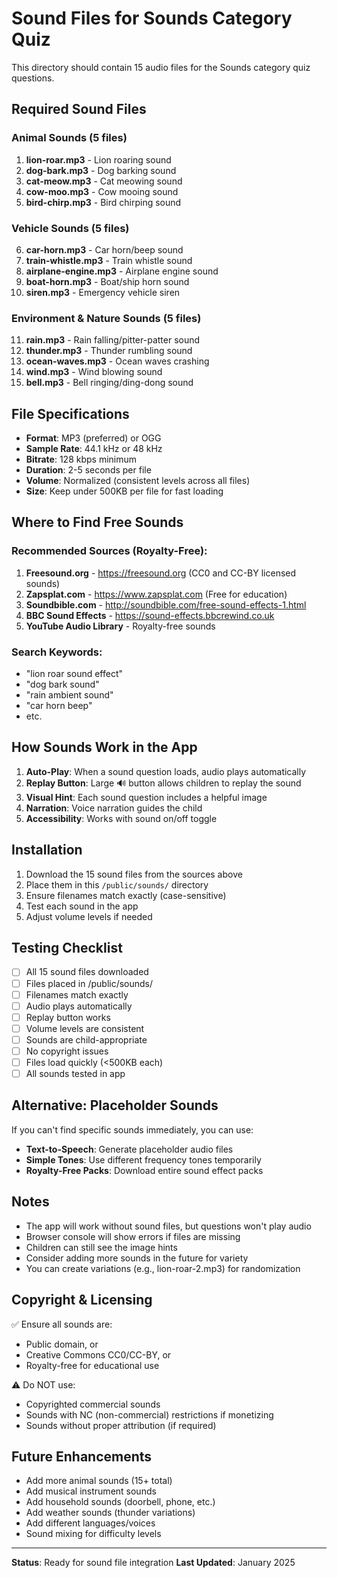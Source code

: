 # Sound Files for Sounds Category Quiz

This directory should contain 15 audio files for the Sounds category quiz questions.

## Required Sound Files

### Animal Sounds (5 files)
1. **lion-roar.mp3** - Lion roaring sound
2. **dog-bark.mp3** - Dog barking sound
3. **cat-meow.mp3** - Cat meowing sound
4. **cow-moo.mp3** - Cow mooing sound
5. **bird-chirp.mp3** - Bird chirping sound

### Vehicle Sounds (5 files)
6. **car-horn.mp3** - Car horn/beep sound
7. **train-whistle.mp3** - Train whistle sound
8. **airplane-engine.mp3** - Airplane engine sound
9. **boat-horn.mp3** - Boat/ship horn sound
10. **siren.mp3** - Emergency vehicle siren

### Environment & Nature Sounds (5 files)
11. **rain.mp3** - Rain falling/pitter-patter sound
12. **thunder.mp3** - Thunder rumbling sound
13. **ocean-waves.mp3** - Ocean waves crashing
14. **wind.mp3** - Wind blowing sound
15. **bell.mp3** - Bell ringing/ding-dong sound

## File Specifications

- **Format**: MP3 (preferred) or OGG
- **Sample Rate**: 44.1 kHz or 48 kHz
- **Bitrate**: 128 kbps minimum
- **Duration**: 2-5 seconds per file
- **Volume**: Normalized (consistent levels across all files)
- **Size**: Keep under 500KB per file for fast loading

## Where to Find Free Sounds

### Recommended Sources (Royalty-Free):
1. **Freesound.org** - https://freesound.org (CC0 and CC-BY licensed sounds)
2. **Zapsplat.com** - https://www.zapsplat.com (Free for education)
3. **Soundbible.com** - http://soundbible.com/free-sound-effects-1.html
4. **BBC Sound Effects** - https://sound-effects.bbcrewind.co.uk
5. **YouTube Audio Library** - Royalty-free sounds

### Search Keywords:
- "lion roar sound effect"
- "dog bark sound"
- "rain ambient sound"
- "car horn beep"
- etc.

## How Sounds Work in the App

1. **Auto-Play**: When a sound question loads, audio plays automatically
2. **Replay Button**: Large 🔊 button allows children to replay the sound
3. **Visual Hint**: Each sound question includes a helpful image
4. **Narration**: Voice narration guides the child
5. **Accessibility**: Works with sound on/off toggle

## Installation

1. Download the 15 sound files from the sources above
2. Place them in this `/public/sounds/` directory
3. Ensure filenames match exactly (case-sensitive)
4. Test each sound in the app
5. Adjust volume levels if needed

## Testing Checklist

- [ ] All 15 sound files downloaded
- [ ] Files placed in /public/sounds/
- [ ] Filenames match exactly
- [ ] Audio plays automatically
- [ ] Replay button works
- [ ] Volume levels are consistent
- [ ] Sounds are child-appropriate
- [ ] No copyright issues
- [ ] Files load quickly (<500KB each)
- [ ] All sounds tested in app

## Alternative: Placeholder Sounds

If you can't find specific sounds immediately, you can use:
- **Text-to-Speech**: Generate placeholder audio files
- **Simple Tones**: Use different frequency tones temporarily
- **Royalty-Free Packs**: Download entire sound effect packs

## Notes

- The app will work without sound files, but questions won't play audio
- Browser console will show errors if files are missing
- Children can still see the image hints
- Consider adding more sounds in the future for variety
- You can create variations (e.g., lion-roar-2.mp3) for randomization

## Copyright & Licensing

✅ Ensure all sounds are:
- Public domain, or
- Creative Commons CC0/CC-BY, or
- Royalty-free for educational use

⚠️ Do NOT use:
- Copyrighted commercial sounds
- Sounds with NC (non-commercial) restrictions if monetizing
- Sounds without proper attribution (if required)

## Future Enhancements

- Add more animal sounds (15+ total)
- Add musical instrument sounds
- Add household sounds (doorbell, phone, etc.)
- Add weather sounds (thunder variations)
- Add different languages/voices
- Sound mixing for difficulty levels

---

**Status**: Ready for sound file integration
**Last Updated**: January 2025
